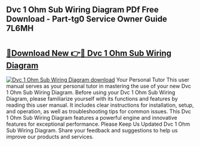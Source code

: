 ## Dvc 1 Ohm Sub Wiring Diagram PDf Free Download - Part-tg0 Service Owner Guide 7L6MH

# <h2><a href="http://dfngw9n.blite.top/?on=Dvc+1+Ohm+Sub+Wiring+Diagram">🔗Download New 👉🔴 Dvc 1 Ohm Sub Wiring Diagram</a></h2>

[![Dvc 1 Ohm Sub Wiring Diagram download](https://i.imgur.com/lujVjoI.png)](http://dfngw9n.blite.top/?on=Dvc+1+Ohm+Sub+Wiring+Diagram)
Your Personal Tutor This user manual serves as your personal tutor in mastering the use of your new Dvc 1 Ohm Sub Wiring Diagram. Before using your Dvc 1 Ohm Sub Wiring Diagram, please familiarize yourself with its functions and features by reading this user manual. It includes clear instructions for installation, setup, and operation, as well as troubleshooting tips for common issues. This Dvc 1 Ohm Sub Wiring Diagram features a powerful engine and innovative features for exceptional performance. Please Keep Us Updated Dvc 1 Ohm Sub Wiring Diagram. Share your feedback and suggestions to help us improve our products and services.
